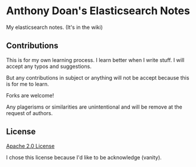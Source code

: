 Anthony Doan's Elasticsearch Notes
========

My elasticsearch notes. (It's in the wiki)


## Contributions

This is for my own learning process. I learn better when I write stuff. I will accept any typos and suggestions.

But any contributions in subject or anything will not be accept because this is for me to learn. 

Forks are welcome!

Any plagerisms or similarities are unintentional and will be remove at the request of authors.


## License

[Apache 2.0 License](http://www.apache.org/licenses/LICENSE-2.0.html)

I chose this license because I'd like to be acknowledge (vanity).

